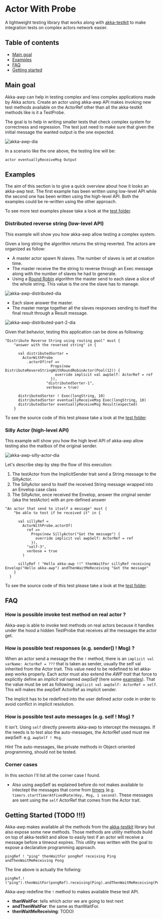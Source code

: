# Actor With Probe 
A lightweight testing library that works along with [akka-testkit][akka-testkit]
to make integration tests on complex actors network easier.

## Table of contents
* [Main goal](#main-goal)
* [Examples](#examples)
* [FAQ](#faq)
* [Getting started](#getting-started)

## Main goal
Akka-awp can help in testing complex and less complex applications made by Akka actors. 
Create an actor using akka-awp API makes invoking new test methods available on the
ActorRef other than all the akka-testkit methods like is it a TestProbe. 

The goal is to help in writing smaller tests that check complex system 
for correctness and regression. The test just need to make sure that given 
the initial message the wanted output is the one expected.      

![](img/akka-awp-diagram.svg "akka-awp-dia")

In a scenario like the one above, the testing line will be:
```
actor eventuallyReceiveMsg Output
```
 
## Examples
The aim of this section is to give a quick overview about how it looks an akka-awp test.
The first example has been written using low-level API while the second one has been written
using the high-level API. Both the examples could be re-written using the other approach. 

To see more test examples please take a look at the [test folder][akka-awp-tests].

### Distributed reverse string (low-level API)
This example will show you how akka-awp allow testing a complex system.

Given a long string the algorithm returns the string reverted. The actors are
organized as follow:
* A master actor spawn N slaves. The number of slaves is set at creation time.
* The master receive the the string to reverse through an Exec message along with
the number of slaves he had to generate.
* Using a [Round Robin][akka-round-robin] algorithm the master send to each slave a slice of the whole
string. This value is the one the slave has to manage. 

![](img/akka-awp-diagram-example.svg "akka-awp-distributed-dia")

* Each slave answer the master.
* The master merge together all the slaves responses sending to itself the final
result through a Result message.

![](img/akka-awp-diagram-example-part2.svg "akka-awp-distributed-part-2-dia")

Given that behavior, testing this application can be done as following:
```
"Distribute Reverse String using routing pool" must {
    "answer with the reversed string" in {

      val distributedSorter =
        ActorWithProbe
          .actorOf(ref =>
                     Props(new DistributeRevereStringWithRoundRobinActor(Pool(12)) {
                       override implicit val awpSelf: ActorRef = ref
                     }),
                   "distributedSorter-1",
                   verbose = true)

      distributedSorter ! Exec(longString, 10)
      distributedSorter eventuallyReceiveMsg Exec(longString, 10)
      distributedSorter eventuallyReceiveMsg Result(expected)
    }
```
To see the source code of this test please take a look at the [test folder][akka-awp-tests].

### Silly Actor (high-level API)
This example will show you how the high level API of akka-awp allow testing also
the mailbox of the original sender.


![](img/akka-awp-diagram-silly-actor.svg "akka-awp-silly-actor-dia")

Let's describe step by step the flow of this execution:
1. The testActor from the ImplicitSender trait send a String message to the SillyActor.
2. The SillyActor send to itself the received String message wrapped into an Envelop case class
3. The SillyActor, once received the Envelop, answer the original sender (aka the testActor) with an
pre-defined answer

```
"An actor that send to itself a message" must {
    "be able to test if he received it" in {
     
      val sillyRef =
        ActorWithProbe.actorOf(
          ref =>
            Props(new SillyActor("Got the message") {
              override implicit val awpSelf: ActorRef = ref
            }),
          "self-3",
          verbose = true
        )

      sillyRef ! "Hello akka-awp !!" thenWaitFor sillyRef receiving Envelop("Hello akka-awp") andThenWaitMeReceiving "Got the message"
    }
  }
```

To see the source code of this test please take a look at the [test folder][akka-awp-tests].
## FAQ

### How is possible invoke test method on real actor ?
Akka-awp is able to invoke test methods on real actors because it handles
under the hood a hidden TestProbe that receives all the messages the
actor get.

### How is possible test responses (e.g. sender() ! Msg) ? 
When an actor send a message the the `!` method, there is an `implicit val varName: ActorRef = ???` 
that is taken as sender, usually the self val inherited from the Actor trait.
This value need to be redefined to let akka-awp works properly. Each actor
must also extend the *AWP trait* that force to explicitly define
an *implicit val* named *awpSelf* (here some [examples][akka-awp-test-actors]). 
That the value must be set as following: `implicit val awpSelf: ActorRef = self`. 
This will makes the awpSelf ActorRef as implicit sender.
 
The implicit has to be redefined into the user defined actor code in order
to avoid conflict in implicit resolution. 

### How is possible test auto messages (e.g. self ! Msg) ?
It isn't. Using `self` directly prevents akka-awp to intercept the
messages. If the needs is to test also the auto-messages, the ActorRef used must me awpSelf:
e.g. `awpSelf ! Msg`. 

*Hint* The auto-messages, like private methods in Object-oriented programming, 
should not be tested.

### Corner cases
In this section I'll list all the corner case I found.
* Also using awpSelf as explained before do not makes available to intectept the messages that 
come from [timers][akka-timers] (e.g. `timers.startTimerAtFixedRate(Key, Msg, 1 second)`. These
messages are sent using the `self` ActorRef that comes from the Actor trait.

## Getting Started (TODO !!!)
Akka-awp makes available all the methods from the [akka-testkit][akka-testkit] library
but also expose some new methods. Those methods are utility methods build on top of
akka-testkit and allow to easily test if an actor will receive a message before
a timeout expires. This utility was written with the goal to expose a declarative
programming approach.
```
pingRef ! "ping" thenWaitFor pongRef receiving Ping andThenWaitMeReceiving Pong
``` 
The line above is actually the follwing:
```
pingRef.!("ping").thenWaitFor(pongRef).receiving(Ping).andThenWaitMeReceiving(Pong)
``` 
Akka-awp redefine the `!` method to makes available these test API.
* **thanWaitFor**: tells which actor we are going to test next
* **andThenWaitFor**: the same as thanWaitFor.
* **thenWaitMeReceiving**: TODO) 
 

[akka-testkit]:https://doc.akka.io/docs/akka/current/testing.html
[akka-awp-tests]: https://github.com/lucataglia/akka-awp/tree/main/src/test/scala/actorWithProbe
[akka-round-robin]: https://doc.akka.io/docs/akka/current/routing.html
[akka-timers]: https://doc.akka.io/api/akka/current/akka/actor/Timers.html
[akka-awp-test-actors]: https://github.com/lucataglia/akka-awp/blob/main/src/main/scala/actorWithProbe/TestActors.scala